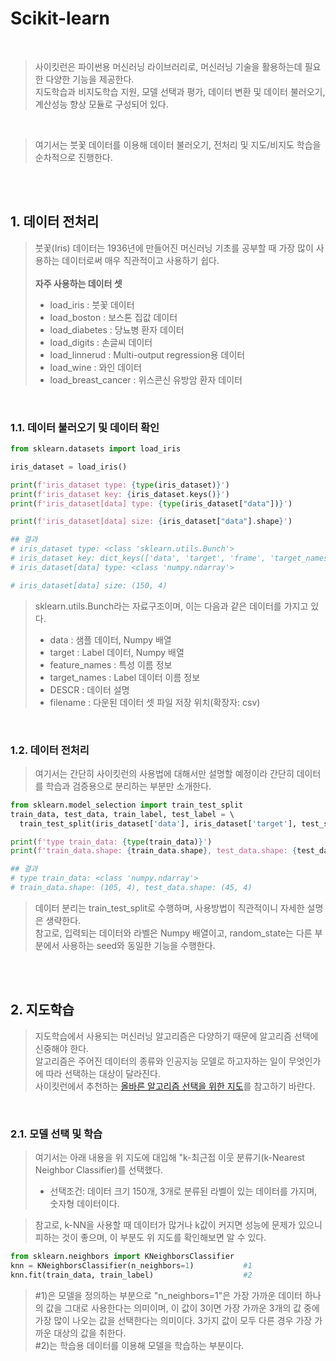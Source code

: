 # Scikit-learn
<br/>

> 사이킷런은 파이썬용 머신러닝 라이브러리로, 머신러닝 기술을 활용하는데 필요한 다양한 기능을 제공한다. <br/>
> 지도학습과 비지도학습 지원, 모델 선택과 평가, 데이터 변환 및 데이터 불러오기, 계산성능 향상 모듈로 구성되어 있다. <br/>

<br/>

> 여기서는 붓꽃 데이터를 이용해 데이터 불러오기, 전처리 및 지도/비지도 학습을 순차적으로 진행한다.

<br/><br/>

## 1. 데이터 전처리
> 붓꽃(Iris) 데이터는 1936년에 만들어진 머신러닝 기초를 공부할 때 가장 많이 사용하는 데이터로써 매우 직관적이고 사용하기 쉽다. <br/><br/>
> **자주 사용하는 데이터 셋**
> * load_iris : 붓꽃 데이터
> * load_boston : 보스톤 집값 데이터
> * load_diabetes : 당뇨병 환자 데이터
> * load_digits : 손글씨 데이터
> * load_linnerud : Multi-output regression용 데이터
> * load_wine : 와인 데이터
> * load_breast_cancer : 위스콘신 유방암 환자 데이터

<br/>

### 1.1. 데이터 불러오기 및 데이터 확인
```python
from sklearn.datasets import load_iris

iris_dataset = load_iris()

print(f'iris_dataset type: {type(iris_dataset)}')
print(f'iris_dataset key: {iris_dataset.keys()}')
print(f'iris_dataset[data] type: {type(iris_dataset["data"])}')

print(f'iris_dataset[data] size: {iris_dataset["data"].shape}')

## 결과
# iris_dataset type: <class 'sklearn.utils.Bunch'>
# iris_dataset key: dict_keys(['data', 'target', 'frame', 'target_names', 'DESCR', 'feature_names', 'filename'])
# iris_dataset[data] type: <class 'numpy.ndarray'>

# iris_dataset[data] size: (150, 4)       
```
> sklearn.utils.Bunch라는 자료구조이며, 이는 다음과 같은 데이터를 가지고 있다.
> * data : 샘플 데이터, Numpy 배열
> * target : Label 데이터, Numpy 배열
> * feature_names : 특성 이름 정보
> * target_names : Label 데이터 이름 정보
> * DESCR : 데이터 설명
> * filename : 다운된 데이터 셋 파일 저장 위치(확장자: csv)

<br/>

### 1.2. 데이터 전처리
> 여기서는 간단히 사이킷런의 사용법에 대해서만 설명할 예정이라 간단히 데이터를 학습과 검증용으로 분리하는 부분만 소개한다.
```python
from sklearn.model_selection import train_test_split
train_data, test_data, train_label, test_label = \      
  train_test_split(iris_dataset['data'], iris_dataset['target'], test_size=0.3, random_state=42)                     

print(f'type train_data: {type(train_data)}')
print(f'train_data.shape: {train_data.shape}, test_data.shape: {test_data.shape}')

## 결과
# type train_data: <class 'numpy.ndarray'>
# train_data.shape: (105, 4), test_data.shape: (45, 4)
```
> 데이터 분리는 train_test_split로 수행하며, 사용방법이 직관적이니 자세한 설명은 생략한다. <br/>
> 참고로, 입력되는 데이터와 라벨은 Numpy 배열이고, random_state는 다른 부분에서 사용하는 seed와 동일한 기능을 수행한다.

<br/><br/>

## 2. 지도학습
> 지도학습에서 사용되는 머신러닝 알고리즘은 다양하기 때문에 알고리즘 선택에 신중해야 한다. <br/>
> 알고리즘은 주어진 데이터의 종류와 인공지능 모델로 하고자하는 일이 무엇인가에 따라 선택하는 대상이 달라진다.<br/>
> 사이킷런에서 추천하는 [올바른 알고리즘 선택을 위한 지도](https://scikit-learn.org/stable/tutorial/machine_learning_map/index.html)를 참고하기 바란다.

<br/>

### 2.1. 모델 선택 및 학습
> 여기서는 아래 내용을 위 지도에 대입해 "k-최근접 이웃 분류기(k-Nearest Neighbor Classifier)를 선택했다.
> * 선택조건: 데이터 크기 150개, 3개로 분류된 라벨이 있는 데이터를 가지며, 숫자형 데이터이다. <br/>

> 참고로, k-NN을 사용할 때 데이터가 많거나 k값이 커지면 성능에 문제가 있으니 피하는 것이 좋으며, 이 부분도 위 지도를 확인해보면 알 수 있다.
```python
from sklearn.neighbors import KNeighborsClassifier
knn = KNeighborsClassifier(n_neighbors=1)           #1
knn.fit(train_data, train_label)                    #2
```
> #1)은 모델을 정의하는 부분으로 "n_neighbors=1"은 가장 가까운 데이터 하나의 값을 그대로 사용한다는 의미이며, 이 값이 3이면 가장 가까운 3개의 값 중에 가장 많이 나오는 값을 선택한다는 의미이다. 3가지 값이 모두 다른 경우 가장 가까운 대상의 값을 취한다. <br/>
> #2)는 학습용 데이터를 이용해 모델을 학습하는 부분이다.


